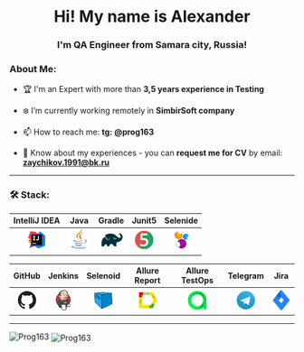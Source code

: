 <h1 align="center"> Hi! My name is Alexander</h1>
<h3 align="center">I'm QA Engineer from Samara city, Russia!</h3>

<h3> About Me: </h3>

- :trophy: I'm an Expert with more than **3,5 years experience in Testing**

- :snowflake: I’m currently working remotely in **SimbirSoft company**

- 📫 How to reach me: **tg: @prog163**

- 📄 Know about my experiences - you can **request me for CV** by email: **zaychikov.1991@bk.ru**

___
<h3>🛠 Stack:</h3>

| IntelliJ IDEA | Java | Gradle | Junit5 | Selenide |
|:------:|:----:|:----:|:------:|:------:|
| <img src="https://github.com/Roman-1990/bip-test/blob/master/img/logo/Intelij_IDEA.png" width="40" height="40"> | <img src="https://github.com/Roman-1990/bip-test/blob/master/img/logo/Java.png" width="40" height="40"> | <img src="https://github.com/Roman-1990/bip-test/blob/master/img/logo/Gradle.png" width="40" height="40"> | <img src="https://github.com/Roman-1990/bip-test/blob/master/img/logo/JUnit5.png" width="40" height="40"> | <img src="https://github.com/Roman-1990/bip-test/blob/master/img/logo/Selenide.png" width="40" height="40"> |

| GitHub | Jenkins | Selenoid | Allure Report | Allure TestOps | Telegram | Jira |
|:------:|:----:|:----:|:------:|:------:|:--------:|:------:|
| <img src="https://github.com/Roman-1990/bip-test/blob/master/img/logo/Github.png" width="40" height="40"> | <img src="https://github.com/Roman-1990/bip-test/blob/master/img/logo/Jenkins.png" width="40" height="40"> | <img src="https://github.com/Roman-1990/bip-test/blob/master/img/logo/Selenoid.png" width="40" height="40"> | <img src="https://github.com/Roman-1990/bip-test/blob/master/img/logo/Allure_Report.png" width="40" height="40"> | <img src="https://github.com/Roman-1990/bip-test/blob/master/img/logo/AllureTestOps.png" width="40" height="40"> | <img src="https://github.com/Roman-1990/bip-test/blob/master/img/logo/Telegram.png" width="40" height="40"> | <img src="https://github.com/Roman-1990/bip-test/blob/master/img/logo/Jira.png" width="40" height="40"> |

___

<p><img align="left" src="https://github-readme-stats.vercel.app/api/top-langs?username=Prog163&theme=radical&show_icons=true&locale=en&layout=normal" alt="Prog163" /></p>

<p>&nbsp;<img align="center" src="https://github-readme-stats.vercel.app/api?username=Prog163&theme=radical&show_icons=true&locale=en" alt="Prog163" /></p>
